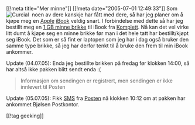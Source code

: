 [[!meta  title="Mer minne"]]
[[!meta  date="2005-07-01 12:49:33"]]
<img src='/wp-content/crucial.JPG' alt='Curcial' align="left" style="padding-right: 5px;"  />Som noen av dere kanskje har fått med dere, så har jeg planer om å kjøpe meg en <a href="http://www.apple.com/no/">Apple</a> <a href="http://www.apple.com/no/ibook/">iBook</a> veldig snart. I forbindelse med dette så har jeg bestillt meg en <a href="http://www.komplett.no/k/ki.asp?sku=123475">1 <attrib title="Giga Byte">GB</attrib> minne brikke</a> til iBook fra <a href="http://www.komplett.no">Komplett</a>. Nå kan det vel virke litt dumt å kjøpe seg en minne brikke før man i det hele tatt har bestillt/kjøpt seg iBook. Det som er så fint er laptopen som jeg har i dag også bruker den samme type brikke, så jeg har derfor tenkt til å bruke den frem til min iBook ankommer.

Update (04.07.05):
Enda jeg bestillte brikken på fredag før klokken 14:00, så har altså ikke pakken blitt sendt enda :(
<blockquote>Informasjon om sendingen er registrert, men sendingen er ikke innlevert til Posten</blockquote>

Update (05.07.05):
Fikk <a href="http://en.wikipedia.org/wiki/Short_message_service" title="Short Message Service">SMS</a> fra <a href="http://www.posten.no/">Posten</a> nå klokken 10:12 om at pakken har ankommet Bjølsen Postkontor.

[[!tag  geeking]]